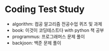 # Coding Test Study

 - algorithm: 컴공 알고리즘 전공수업 퀴즈 및 과제
 - book: 이것이 코딩테스트다 with python 책 공부
 - programmus: 프로그래머스 문제 풀이
 - backjoon: 백준 문제 풀이